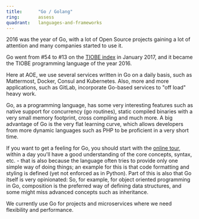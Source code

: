 ```yaml
---
title:      "Go / Golang"
ring:       assess
quadrant:   languages-and-frameworks
---
```


2016 was the year of Go, with a lot of Open Source projects gaining a lot of attention and many companies started to use it.

Go went from #54 to #13 on the [TIOBE index](http://www.tiobe.com/tiobe-index/) in January 2017, and it became the TIOBE programming language of the year 2016.

Here at AOE, we use several services written in Go on a daily basis, such as Mattermost, Docker, Consul and Kubernetes. Also, more and more applications, such as GitLab, incorporate Go-based services to "off load" heavy work.

Go, as a programming language, has some very interesting features such as native support for concurrency (go routines), static compiled binaries with a very small memory footprint, cross compiling and much more. A big advantage of Go is the very flat learning curve, which allows developers from more dynamic languages such as PHP to be proficient in a very short time.

If you want to get a feeling for Go, you should start with the [online tour](https://tour.golang.org/welcome/1), within a day you'll have a good understanding of the core concepts, syntax, etc. - that is also because the language often tries to provide only one simple way of doing things; an example for this is that code formatting and styling is defined (yet not enforced as in Python). Part of this is also that Go itself is very opinionated: So, for example, for object oriented programming in Go, composition is the preferred way of defining data structures, and some might miss advanced concepts such as inheritance.

We currently use Go for projects and microservices where we need flexibility and performance.
